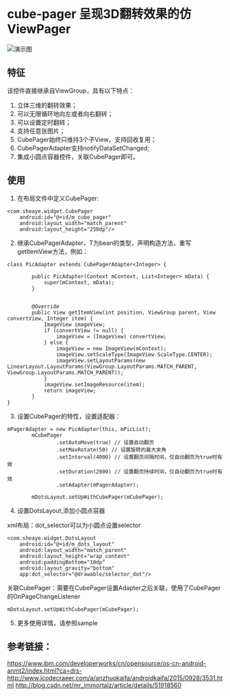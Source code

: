 # cube-pager 呈现3D翻转效果的仿ViewPager
![演示图](/screenshots/demo.gif)

## 特征
该控件直接继承自ViewGroup，具有以下特点：
1. 立体三维的翻转效果；
2. 可以无限循环地向左或者向右翻转；
3. 可以设置定时翻转；
4. 支持任意张图片；
5. CubePager始终只维持3个子View，支持回收复用；
6. CubePagerAdapter支持notifyDataSetChanged;
7. 集成小圆点容器控件，关联CubePager即可。

## 使用
1. 在布局文件中定义CubePager:
```
<com.sheaye.widget.CubePager
    android:id="@+id/m_cube_pager"
    android:layout_width="match_parent"
    android:layout_height="250dp"/>
```
2. 继承CubePagerAdapter<T>，T为bean的类型，声明构造方法，重写getItemView方法，例如：
```
class PicAdapter extends CubePagerAdapter<Integer> {

        public PicAdapter(Context mContext, List<Integer> mData) {
            super(mContext, mData);
        }

        
        @Override
        public View getItemView(int position, ViewGroup parent, View convertView, Integer item) {
            ImageView imageView;
            if (convertView != null) {
                imageView = (ImageView) convertView;
            } else {
                imageView = new ImageView(mContext);
                imageView.setScaleType(ImageView.ScaleType.CENTER);
                imageView.setLayoutParams(new LinearLayout.LayoutParams(ViewGroup.LayoutParams.MATCH_PARENT, ViewGroup.LayoutParams.MATCH_PARENT));
            }
            imageView.setImageResource(item);
            return imageView;
        }
}
```
3. 设置CubePager的特性，设置适配器：
```
mPagerAdapter = new PicAdapter(this, mPicList);
        mCubePager
                .setAutoMove(true) // 设置自动翻页
                .setMaxRotate(50) // 设置旋转的最大夹角
                .setInterval(4000) // 设置翻页间隔时间，仅自动翻页为true时有效
                .setDuration(2000) // 设置翻页持续时间，仅自动翻页为true时有效
                .setAdapter(mPagerAdapter);

        mDotsLayout.setUpWithCubePager(mCubePager);
```
4. 设置DotsLayout,添加小圆点容器

xml布局：dot_selector可以为小圆点设置selector
```
<com.sheaye.widget.DotsLayout
    android:id="@+id/m_dots_layout"
    android:layout_width="match_parent"
    android:layout_height="wrap_content"
    android:paddingBottom="10dp"
    android:layout_gravity="bottom"
    app:dot_selector="@drawable/selector_dot"/>
```
关联CubePager：需要在CubePager设置Adapter之后关联，使用了CubePager的OnPageChangeListener
```
mDotsLayout.setUpWithCubePager(mCubePager);
```
5. 更多使用详情，请参照sample

## 参考链接：

https://www.ibm.com/developerworks/cn/opensource/os-cn-android-anmt2/index.html?ca=drs-
http://www.jcodecraeer.com/a/anzhuokaifa/androidkaifa/2015/0928/3531.html
http://blog.csdn.net/mr_immortalz/article/details/51918560
